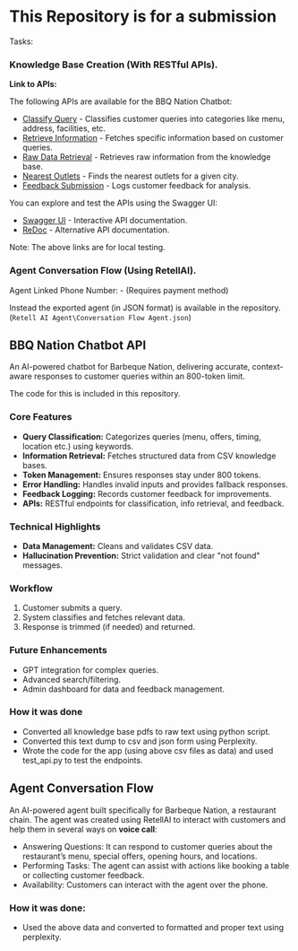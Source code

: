 # This Repository is for a submission

Tasks:
### Knowledge Base Creation (With RESTful APIs).

**Link to APIs:**

The following APIs are available for the BBQ Nation Chatbot:

- [Classify Query](http://127.0.0.1:8000/classify) - Classifies customer queries into categories like menu, address, facilities, etc.
- [Retrieve Information](http://127.0.0.1:8000/info) - Fetches specific information based on customer queries.
- [Raw Data Retrieval](http://127.0.0.1:8000/raw) - Retrieves raw information from the knowledge base.
- [Nearest Outlets](http://127.0.0.1:8000/raw/nearest) - Finds the nearest outlets for a given city.
- [Feedback Submission](http://127.0.0.1:8000/feedback) - Logs customer feedback for analysis.

You can explore and test the APIs using the Swagger UI:

- [Swagger UI](http://127.0.0.1:8000/docs) - Interactive API documentation.
- [ReDoc](http://127.0.0.1:8000/redoc) - Alternative API documentation.

Note: The above links are for local testing.

### Agent Conversation Flow (Using RetellAI).

Agent Linked Phone Number: - (Requires payment method)

Instead the exported agent (in JSON format) is available in the repository. (`Retell AI Agent\Conversation Flow Agent.json`)

## BBQ Nation Chatbot API

An AI-powered chatbot for Barbeque Nation, delivering accurate, context-aware responses to customer queries within an 800-token limit.

The code for this is included in this repository.

### Core Features

- **Query Classification:** Categorizes queries (menu, offers, timing, location etc.) using keywords.
- **Information Retrieval:** Fetches structured data from CSV knowledge bases.
- **Token Management:** Ensures responses stay under 800 tokens.
- **Error Handling:** Handles invalid inputs and provides fallback responses.
- **Feedback Logging:** Records customer feedback for improvements.
- **APIs:** RESTful endpoints for classification, info retrieval, and feedback.

### Technical Highlights

- **Data Management:** Cleans and validates CSV data.
- **Hallucination Prevention:** Strict validation and clear "not found" messages.

### Workflow

1. Customer submits a query.
2. System classifies and fetches relevant data.
3. Response is trimmed (if needed) and returned.

### Future Enhancements

- GPT integration for complex queries.
- Advanced search/filtering.
- Admin dashboard for data and feedback management.

### How it was done
- Converted all knowledge base pdfs to raw text using python script.
- Converted this text dump to csv and json form using Perplexity.
- Wrote the code for the app (using above csv files as data) and used test_api.py to test the endpoints.

## Agent Conversation Flow 

An AI-powered agent built specifically for Barbeque Nation, a restaurant chain. The agent was created using RetellAI to interact with customers and help them in several ways on **voice call**:

- Answering Questions: It can respond to customer queries about the restaurant’s menu, special offers, opening hours, and locations.
- Performing Tasks: The agent can assist with actions like booking a table or collecting customer feedback.
- Availability: Customers can interact with the agent over the phone.

### How it was done:

- Used the above data and converted to formatted and proper text using perplexity.
